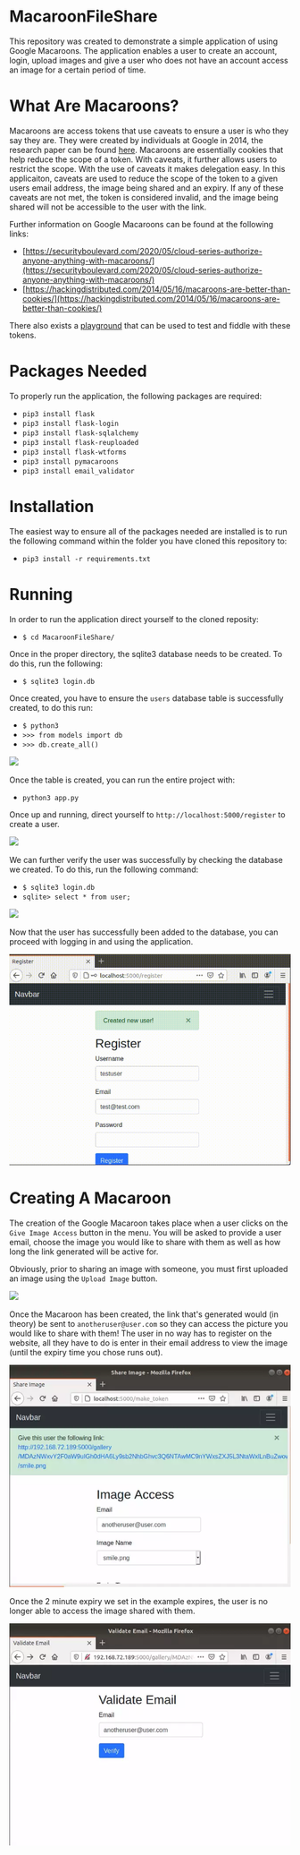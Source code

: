 # MacaroonFileShare

This repository was created to demonstrate a simple application of using Google Macaroons. The application enables a user to create an account, login, upload images and give a user who does not have an account access an image for a certain period of time.

# What Are Macaroons?

Macaroons are access tokens that use caveats to ensure a user is who they say they are. They were created by individuals at Google in 2014, the research paper can be found [here](https://storage.googleapis.com/pub-tools-public-publication-data/pdf/41892.pdf). Macaroons are essentially cookies that help reduce the scope of a token. With caveats, it further allows users to restrict the scope. With the use of caveats it makes delegation easy. In this applicaiton, caveats are used to reduce the scope of the token to a given users email address, the image being shared and an expiry. If any of these caveats are not met, the token is considered invalid, and the image being shared will not be accessible to the user with the link.

Further information on Google Macaroons can be found at the following links:
* [https://securityboulevard.com/2020/05/cloud-series-authorize-anyone-anything-with-macaroons/](https://securityboulevard.com/2020/05/cloud-series-authorize-anyone-anything-with-macaroons/)
* [https://hackingdistributed.com/2014/05/16/macaroons-are-better-than-cookies/](https://hackingdistributed.com/2014/05/16/macaroons-are-better-than-cookies/)

There also exists a [playground](http://macaroons.io/) that can be used to test and fiddle with these tokens.


# Packages Needed

To properly run the application, the following packages are required:
* `pip3 install flask`
* `pip3 install flask-login`
* `pip3 install flask-sqlalchemy`
* `pip3 install flask-reuploaded`
* `pip3 install flask-wtforms`
* `pip3 install pymacaroons`
* `pip3 install email_validator`

# Installation

The easiest way to ensure all of the packages needed are installed is to run the following command within the folder you have cloned this repository to:

* `pip3 install -r requirements.txt`

# Running

In order to run the application direct yourself to the cloned reposity:
* `$ cd MacaroonFileShare/`

Once in the proper directory, the sqlite3 database needs to be created. To do this, run the following:
* `$ sqlite3 login.db`

Once created, you have to ensure the `users` database table is successfully created, to do this run:
* `$ python3`
* `>>> from models import db`
* `>>> db.create_all()`

![](pics/dbcreation.webp)


Once the table is created, you can run the entire project with:
* `python3 app.py`

Once up and running, direct yourself to `http://localhost:5000/register` to create a user.

![](pics/registeruser.webp)

We can further verify the user was successfully by checking the database we created. To do this, run the following command:
* `$ sqlite3 login.db`
* `sqlite> select * from user;`

![](pics/checkuser.webp)

Now that the user has successfully been added to the database, you can proceed with logging in and using the application.

![](pics/login.webp)

# Creating A Macaroon
The creation of the Google Macaroon takes place when a user clicks on the `Give Image Access` button in the menu. You will be asked to provide a user email, choose the image you would like to share with them as well as how long the link generated will be active for.

Obviously, prior to sharing an image with someone, you must first uploaded an image using the `Upload Image` button.

![](pics/maketoken.webp)

Once the Macaroon has been created, the link that's generated would (in theory) be sent to `anotheruser@user.com` so they can access the picture you would like to share with them! The user in no way has to register on the website, all they have to do is enter in their email address to view the image (until the expiry time you chose runs out).

![](pics/accesssharedimage.webp)

Once the 2 minute expiry we set in the example expires, the user is no longer able to access the image shared with them.

![](pics/noaccess.webp)
